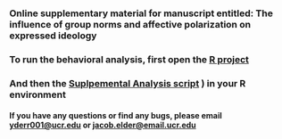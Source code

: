 ### Online supplementary material for manuscript entitled: The influence of group norms and affective polarization on expressed ideology 

### To run the behavioral analysis, first open the [R project](https://github.com/JacobElder/NormIdeol/blob/main/main/Analysis/supplemental_analyses.qmd) 

### And then the [Suplpemental Analysis script](https://github.com/JacobElder/NormIdeol/blob/main/main/Analysis/supplemental_analyses.qmd) ) in your R environment

#### If you have any questions or find any bugs, please email yderr001@ucr.edu or jacob.elder@email.ucr.edu
